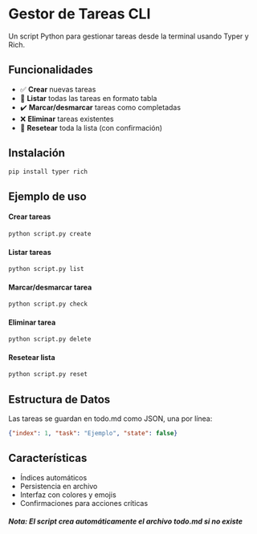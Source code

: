 # Gestor de Tareas CLI

Un script Python para gestionar tareas desde la terminal usando Typer y Rich.

## Funcionalidades

- ✅ **Crear** nuevas tareas
- 📝 **Listar** todas las tareas en formato tabla
- ✔️ **Marcar/desmarcar** tareas como completadas  
- ❌ **Eliminar** tareas existentes
- 🔄 **Resetear** toda la lista (con confirmación)

## Instalación

```bash
pip install typer rich
```

## Ejemplo de uso
#### Crear tareas
```bash
python script.py create
```

#### Listar tareas
```bash
python script.py list
```

#### Marcar/desmarcar tarea
```bash
python script.py check
```

#### Eliminar tarea
```bash
python script.py delete
```

#### Resetear lista
```bash
python script.py reset
```


## Estructura de Datos

Las tareas se guardan en todo.md como JSON, una por línea:
```json
{"index": 1, "task": "Ejemplo", "state": false}
```

## Características
* Índices automáticos
* Persistencia en archivo
* Interfaz con colores y emojis
* Confirmaciones para acciones críticas

##### Nota: El script crea automáticamente el archivo todo.md si no existe
